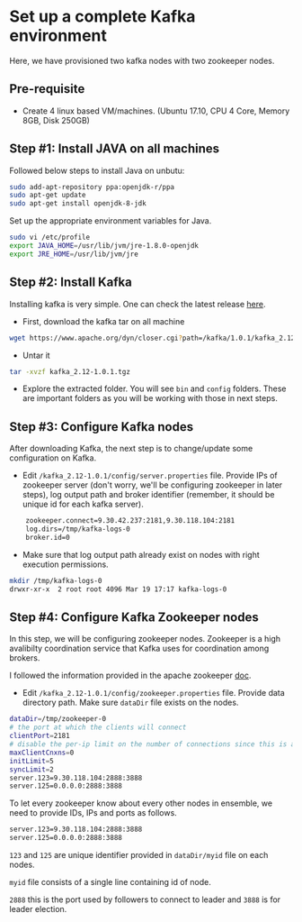 # Set up a complete Kafka environment

Here, we have provisioned two kafka nodes with two zookeeper nodes. 

## Pre-requisite

- Create 4 linux based VM/machines. (Ubuntu 17.10, CPU 4 Core, Memory 8GB, Disk 250GB) 

## Step #1: Install JAVA on all machines

Followed below steps to install Java on unbutu:

```sh
sudo add-apt-repository ppa:openjdk-r/ppa
sudo apt-get update 
sudo apt-get install openjdk-8-jdk 
```

Set up the appropriate environment variables for Java.

```sh
sudo vi /etc/profile
export JAVA_HOME=/usr/lib/jvm/jre-1.8.0-openjdk
export JRE_HOME=/usr/lib/jvm/jre
```

## Step #2: Install Kafka 

Installing kafka is very simple. One can check the latest release [here](https://kafka.apache.org/downloads).

- First, download the kafka tar on all machine 

```sh
wget https://www.apache.org/dyn/closer.cgi?path=/kafka/1.0.1/kafka_2.12-1.0.1.tgz
```

- Untar it

```sh
tar -xvzf kafka_2.12-1.0.1.tgz
```

- Explore the extracted folder. You will see `bin` and `config` folders. These are important folders as you will be working with those in next steps.

## Step #3: Configure Kafka nodes

After downloading Kafka, the next step is to change/update some configuration on Kafka.

- Edit `/kafka_2.12-1.0.1/config/server.properties` file. Provide IPs of zookeeper server (don't worry, we'll be configuring zookeeper in later steps), log output path and broker identifier (remember, it should be unique id for each kafka server).

```sh
	zookeeper.connect=9.30.42.237:2181,9.30.118.104:2181
	log.dirs=/tmp/kafka-logs-0
	broker.id=0
```

- Make sure that log output path already exist on nodes with right execution permissions.

```sh
mkdir /tmp/kafka-logs-0
drwxr-xr-x  2 root root 4096 Mar 19 17:17 kafka-logs-0
```

## Step #4: Configure Kafka Zookeeper nodes

In this step, we will be configuring zookeeper nodes. Zookeeper is a high avalibilty coordination service that Kafka uses for coordination among brokers.

I followed the information provided in the apache zookeeper [doc](https://zookeeper.apache.org/doc/r3.4.10/zookeeperAdmin.html#sc_zkMulitServerSetup).

- Edit `/kafka_2.12-1.0.1/config/zookeeper.properties` file. Provide data directory path. Make sure `dataDir` file exists on the nodes.

```sh 
dataDir=/tmp/zookeeper-0
# the port at which the clients will connect
clientPort=2181
# disable the per-ip limit on the number of connections since this is a non-production config
maxClientCnxns=0
initLimit=5
syncLimit=2
server.123=9.30.118.104:2888:3888
server.125=0.0.0.0:2888:3888
```

To let every zookeeper know about every other nodes in ensemble, we need to provide IDs, IPs and ports as follows.

```sh
server.123=9.30.118.104:2888:3888
server.125=0.0.0.0:2888:3888
```

`123` and `125` are unique identifier provided in `dataDir/myid` file on each nodes.

`myid` file consists of a single line containing id of node.

`2888` this is the port used by followers to connect to leader and `3888` is for leader election.






